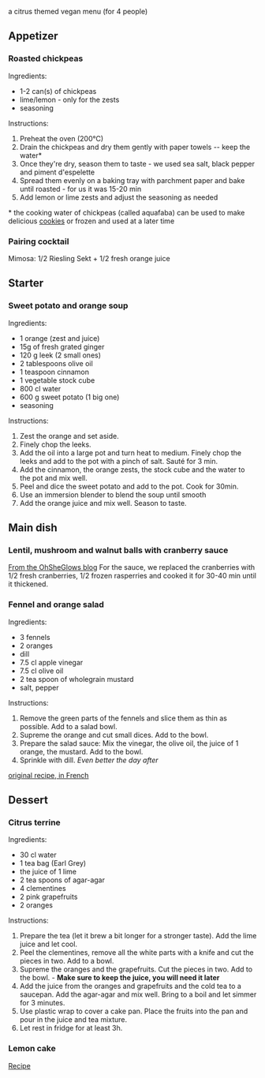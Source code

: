 a citrus themed vegan menu (for 4 people)


## Appetizer

### Roasted chickpeas

Ingredients:

* 1-2 can(s) of chickpeas
* lime/lemon - only for the zests
* seasoning
  
Instructions:

1. Preheat the oven (200°C)
2. Drain the chickpeas and dry them gently with paper towels -- keep the water\*
3. Once they're dry, season them to taste - we used sea salt, black pepper and piment d'espelette
4. Spread them evenly on a baking tray with parchment paper and bake until roasted - for us it was 15-20 min
5. Add lemon or lime zests and adjust the seasoning as needed

\* the cooking water of chickpeas (called aquafaba) can be used to make delicious [cookies](/cookies.md) or frozen and used at a later time

### Pairing cocktail

Mimosa: 1/2 Riesling Sekt + 1/2 fresh orange juice


## Starter

### Sweet potato and orange soup

Ingredients:
* 1 orange (zest and juice)
* 15g of fresh grated ginger
* 120 g leek (2 small ones)
* 2 tablespoons olive oil
* 1 teaspoon cinnamon
* 1 vegetable stock cube
* 800 cl water
* 600 g sweet potato (1 big one)
* seasoning

Instructions:
1. Zest the orange and set aside.
2. Finely chop the leeks. 
3. Add the oil into a large pot and turn heat to medium. Finely chop the leeks and add to the pot with a pinch of salt. Sauté for 3 min.
4. Add the cinnamon, the orange zests, the stock cube and the water to the pot and mix well.
5. Peel and dice the sweet potato and add to the pot. Cook for 30min.
6. Use an immersion blender to blend the soup until smooth
7. Add the orange juice and mix well. Season to taste.


## Main dish

### Lentil, mushroom and walnut balls with cranberry sauce 

[From the OhSheGlows blog](http://ohsheglows.com/2017/11/23/bread-free-stuffing-balls/) 
For the sauce, we replaced the cranberries with 1/2 fresh cranberries, 1/2 frozen rasperries and cooked it for 30-40 min until it thickened.

### Fennel and orange salad

Ingredients:
* 3 fennels
* 2 oranges
* dill
* 7.5 cl apple vinegar
* 7.5 cl olive oil
* 2 tea spoon of wholegrain mustard
* salt, pepper

Instructions:
1. Remove the green parts of the fennels and slice them as thin as possible. Add to a salad bowl.
2. Supreme the orange and cut small dices. Add to the bowl.
3. Prepare the salad sauce: Mix the vinegar, the olive oil, the juice of 1 orange, the mustard. Add to the bowl.
4. Sprinkle with dill.
*Even better the day after*

[original recipe, in French](http://www.marmiton.org/recettes/recette_salade-de-fenouil-a-l-orange_22052.aspx)

## Dessert

### Citrus terrine

Ingredients:
* 30 cl water
* 1 tea bag (Earl Grey)
* the juice of 1 lime
* 2 tea spoons of agar-agar
* 4 clementines
* 2 pink grapefruits
* 2 oranges

Instructions:
1. Prepare the tea (let it brew a bit longer for a stronger taste). Add the lime juice and let cool.
2. Peel the clementines, remove all the white parts with a knife and cut the pieces in two. Add to a bowl.
3. Supreme the oranges and the grapefruits. Cut the pieces in two. Add to the bowl. - **Make sure to keep the juice, you will need it later**
4. Add the juice from the oranges and grapefruits and the cold tea to a saucepan. Add the agar-agar and mix well. Bring to a boil and let simmer for 3 minutes.
5. Use plastic wrap to cover a cake pan. Place the fruits into the pan and pour in the juice and tea mixture.
6. Let rest in fridge for at least 3h.

### Lemon cake

[Recipe](https://www.bbcgoodfood.com/user/4614791/recipe/vegan-lemon-cake)


